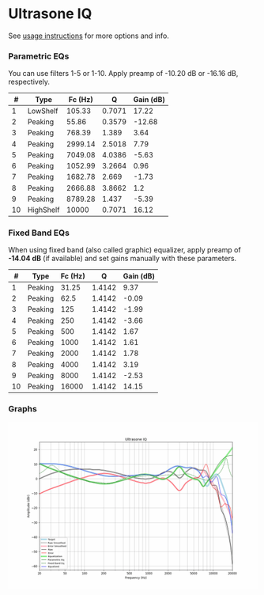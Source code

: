 # Ultrasone IQ
See [usage instructions](https://github.com/jaakkopasanen/AutoEq#usage) for more options and info.

### Parametric EQs
You can use filters 1-5 or 1-10. Apply preamp of -10.20 dB or -16.16 dB, respectively.

|   # | Type      |   Fc (Hz) |      Q |   Gain (dB) |
|-----|-----------|-----------|--------|-------------|
|   1 | LowShelf  |    105.33 | 0.7071 |       17.22 |
|   2 | Peaking   |     55.86 | 0.3579 |      -12.68 |
|   3 | Peaking   |    768.39 | 1.389  |        3.64 |
|   4 | Peaking   |   2999.14 | 2.5018 |        7.79 |
|   5 | Peaking   |   7049.08 | 4.0386 |       -5.63 |
|   6 | Peaking   |   1052.99 | 3.2664 |        0.96 |
|   7 | Peaking   |   1682.78 | 2.669  |       -1.73 |
|   8 | Peaking   |   2666.88 | 3.8662 |        1.2  |
|   9 | Peaking   |   8789.28 | 1.437  |       -5.39 |
|  10 | HighShelf |  10000    | 0.7071 |       16.12 |

### Fixed Band EQs
When using fixed band (also called graphic) equalizer, apply preamp of **-14.04 dB** (if available) and set gains manually with these parameters.

|   # | Type    |   Fc (Hz) |      Q |   Gain (dB) |
|-----|---------|-----------|--------|-------------|
|   1 | Peaking |     31.25 | 1.4142 |        9.37 |
|   2 | Peaking |     62.5  | 1.4142 |       -0.09 |
|   3 | Peaking |    125    | 1.4142 |       -1.99 |
|   4 | Peaking |    250    | 1.4142 |       -3.66 |
|   5 | Peaking |    500    | 1.4142 |        1.67 |
|   6 | Peaking |   1000    | 1.4142 |        1.61 |
|   7 | Peaking |   2000    | 1.4142 |        1.78 |
|   8 | Peaking |   4000    | 1.4142 |        3.19 |
|   9 | Peaking |   8000    | 1.4142 |       -2.53 |
|  10 | Peaking |  16000    | 1.4142 |       14.15 |

### Graphs
![](./Ultrasone%20IQ.png)
